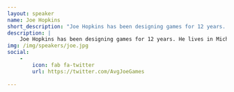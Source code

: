 ```yaml
---
layout: speaker
name: Joe Hopkins
short_description: "Joe Hopkins has been designing games for 12 years. He lives in Michigan with his wife, two kids, and two dogs."
description: | 
    Joe Hopkins has been designing games for 12 years. He lives in Michigan with his wife, two kids, and two dogs. He designed Endangered, published by Grand Gamers Guild. 
img: /img/speakers/joe.jpg
social: 
    -
        icon: fab fa-twitter
        url: https://twitter.com/AvgJoeGames
 
---
```

